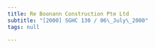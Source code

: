 ```yaml
---
title: Re Boonann Construction Pte Ltd
subtitle: "[2000] SGHC 130 / 06\_July\_2000"
tags: null

---
```


